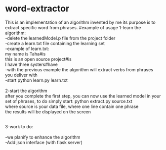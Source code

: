 # word-extractor
This is an implementation of an algorithm invented by me its purpose is to extract specific word from phrases.
#example of usage
1-learn the algorithm:<br>
  -delete the learnedModel.p file from the project folder<br>
  -create a learn.txt file containing the learning set<br>
  -example of learn.txt:<br>
      my name is Taha#is<br>
      this is an open source project#is<br>
      I have three systers#have<br>
  -with the previous example the algorithm will extract verbs from phrases you deliver with<br>
  -start python learn.py learn.txt<br>
  <br>
2-start the algorithm<br>
  after you complete the first step, you can now use the learned model in your set of phrases, to do simply start:
  python extract.py source.txt<br>
  where source is your data file, where one line contain one phrase<br>
  the results will be displayed on the screen<br><br>
  
3-work to do:<br>
<br>
 -we planify to enhance the algorithm<br>
 -Add json interface (with flask server)<br>
